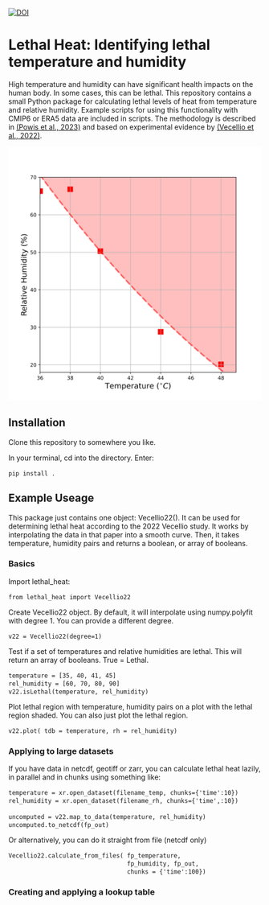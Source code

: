 [![DOI](https://zenodo.org/badge/542107849.svg)](https://zenodo.org/badge/latestdoi/542107849)

# Lethal Heat: Identifying lethal temperature and humidity
High temperature and humidity can have significant health impacts on the human body. In some cases, this can be lethal.
This repository contains a small Python package for calculating lethal levels of heat from temperature and relative humidity.
Example scripts for using this functionality with CMIP6 or ERA5 data are included in scripts.
The methodology is described in [(Powis et al., 2023)](https://www.science.org/doi/10.1126/sciadv.adg9297) and based on
experimental evidence by [(Vecellio et al., 2022)](https://pubmed.ncbi.nlm.nih.gov/34913738/).

![Lethal Heat Diagram](lethal_heat_illustration.svg)


## Installation
Clone this repository to somewhere you like.

In your terminal, cd into the directory. Enter:

```
pip install .
```

## Example Useage

This package just contains one object: Vecellio22(). It can be used for
determining lethal heat according to the 2022 Vecellio study.
It works by interpolating the data in that paper into a smooth curve.
Then, it takes temperature, humidity pairs and returns a boolean, or 
array of booleans.

### Basics
Import lethal_heat:

```
from lethal_heat import Vecellio22
```

Create Vecellio22 object. By default, it will interpolate using numpy.polyfit with degree 1. You can provide a different degree.
```
v22 = Vecellio22(degree=1)
```

Test if a set of temperatures and relative humidities are lethal. This will return an array of booleans. True = Lethal.
```
temperature = [35, 40, 41, 45]
rel_humidity = [60, 70, 80, 90]
v22.isLethal(temperature, rel_humidity)
```


Plot lethal region with temperature, humidity pairs on a plot with the lethal region shaded. You can also just plot the lethal region.
```
v22.plot( tdb = temperature, rh = rel_humidity)
```

### Applying to large datasets

If you have data in netcdf, geotiff or zarr, you can calculate lethal heat lazily, in parallel and in chunks using something like:
```
temperature = xr.open_dataset(filename_temp, chunks={'time':10})
rel_humidity = xr.open_dataset(filename_rh, chunks={'time',:10})

uncomputed = v22.map_to_data(temperature, rel_humidity)
uncomputed.to_netcdf(fp_out)
```

Or alternatively, you can do it straight from file (netcdf only)
```
Vecellio22.calculate_from_files( fp_temperature, 
                                 fp_humidity, fp_out,
                                 chunks = {'time':100})
```

### Creating and applying a lookup table
